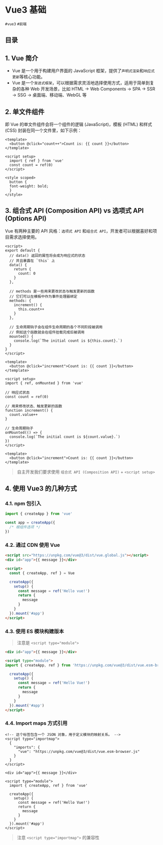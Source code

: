 
# Vue3 基础

`#vue3`  `#前端` 


## 目录
<!-- toc -->
 ## 1. Vue 简介 

- Vue 是一个用于构建用户界面的 JavaScript 框架，提供了`声明式渲染`和`响应式更新`等核心功能。
- Vue 是一个`渐进式框架`，可以根据需求灵活地选择使用方式，适用于简单到复杂的各种 Web 开发场景，比如 HTML → Web Components   → SPA → SSR → SSG  →   桌面端、移动端、WebGL 等

## 2. 单文件组件

即 Vue 的单文件组件会将一个组件的逻辑 (JavaScript)，模板 (HTML) 和样式 (CSS) 封装在同一个文件里，如下示例：

```vue
<template>
  <button @click="count++">Count is: {{ count }}</button>
</template>

<script setup>
  import { ref } from 'vue'
  const count = ref(0)
</script>

<style scoped>
  button {
  font-weight: bold;
  }
</style>
```

## 3. 组合式 API (Composition API)  vs  选项式 API (Options API)

Vue 有两种主要的 API 风格：`选项式 API` 和`组合式 API`，开发者可以根据喜好和项目需求选择使用。

```vue
<script>
export default {
  // data() 返回的属性将会成为响应式的状态
  // 并且暴露在 `this` 上
  data() {
    return {
      count: 0
    }
  },

  // methods 是一些用来更改状态与触发更新的函数
  // 它们可以在模板中作为事件处理器绑定
  methods: {
    increment() {
      this.count++
    }
  },

  // 生命周期钩子会在组件生命周期的各个不同阶段被调用
  // 例如这个函数就会在组件挂载完成后被调用
  mounted() {
    console.log(`The initial count is ${this.count}.`)
  }
}
</script>

<template>
  <button @click="increment">Count is: {{ count }}</button>
</template>
```

```vue
<script setup>
import { ref, onMounted } from 'vue'

// 响应式状态
const count = ref(0)

// 用来修改状态、触发更新的函数
function increment() {
  count.value++
}

// 生命周期钩子
onMounted(() => {
  console.log(`The initial count is ${count.value}.`)
})
</script>

<template>
  <button @click="increment">Count is: {{ count }}</button>
</template>
```

> 自主开发我们要求使用 `组合式 API (Composition API)` +  `<script setup>`

## 4. 使用 Vue3 的几种方式

### 4.1. npm 包引入

```js
import { createApp } from 'vue'

const app = createApp({
  /* 根组件选项 */
})
```

### 4.2. 通过 CDN 使用 Vue

```html
<script src="https://unpkg.com/vue@3/dist/vue.global.js"></script>
<div id="app">{{ message }}</div>

<script>
  const { createApp, ref } = Vue

  createApp({
    setup() {
      const message = ref('Hello vue!')
      return {
        message
      }
    }
  }).mount('#app')
</script>
```

### 4.3. 使用 ES 模块构建版本

> 注意是 `<script type="module">`

```html
<div id="app">{{ message }}</div>

<script type="module">
import { createApp, ref } from 'https://unpkg.com/vue@3/dist/vue.esm-browser.js'

  createApp({
    setup() {
      const message = ref('Hello Vue!')
      return {
        message
      }
    }
  }).mount('#app')
</script>
```

### 4.4. Import maps 方式引用

```vue
<!-- 这个标签包含一个 JSON 对象，用于定义模块的映射关系。 -->
<script type="importmap">
  {
    "imports": {
      "vue": "https://unpkg.com/vue@3/dist/vue.esm-browser.js"
    }
  }
</script>

<div id="app">{{ message }}</div>

<script type="module">
  import { createApp, ref } from 'vue'

  createApp({
    setup() {
      const message = ref('Hello Vue!')
      return {
        message
      }
    }
  }).mount('#app')
</script>
```

> 注意 `<script type="importmap">` 的兼容性

